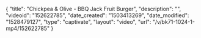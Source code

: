 {
    "title": "Chickpea & Olive - BBQ Jack Fruit Burger",
    "description": "",
    "videoid": "152622785",
    "date_created": "1503413269",
    "date_modified": "1528479127",
    "type": "captivate",
    "layout": "video",
    "url": "\/v\/bk71-1024-1-mp4\/152622785"
}